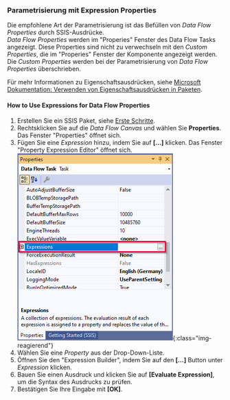 ### Parametrisierung mit Expression Properties


Die empfohlene Art der Parametrisierung ist das Befüllen von *Data Flow Properties* durch SSIS-Ausdrücke.<br>
*Data Flow Properties* werden im "Properies" Fenster des Data Flow Tasks angezeigt.
Diese Properties sind nicht zu verwechseln mit den *Custom Properties*, die im "Properies" Fenster der Komponente angezeigt werden.
Die *Custom Properties* werden bei der Parametrisierung von *Data Flow Properties* überschrieben.

Für mehr Informationen zu Eigenschaftsausdrücken, siehe [Microsoft Dokumentation: Verwenden von Eigenschaftsausdrücken in Paketen](https://learn.microsoft.com/de-de/sql/integration-services/expressions/use-property-expressions-in-packages?view=sql-server-ver16).

#### How to Use Expressions for Data Flow Properties


1. Erstellen Sie ein SSIS Paket, siehe [Erste Schritte](../erste-schritte).
2. Rechtsklicken Sie auf die *Data Flow Canvas* und wählen Sie **Properties**. Das Fenster "Properties" öffnet sich.<br>
3. Fügen Sie eine *Expression* hinzu, indem Sie auf **[...]** klicken. Das Fenster "Property Expression Editor" öffnet sich.<br>
![Expressions](/img/content/xis/expressions.png){:class="img-reagierend"}
4. Wählen Sie eine *Property* aus der Drop-Down-Liste. 
5. Öffnen Sie den "Expression Builder", indem Sie auf den **[…]** Button unter *Expression* klicken.
6. Bauen Sie einen Ausdruck und klicken Sie auf **[Evaluate Expression]**, um die Syntax des Ausdrucks zu prüfen.
7. Bestätigen Sie Ihre Eingabe mit **[OK]**.

